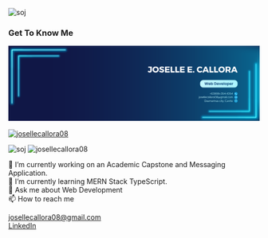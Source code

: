 <p align="left"> <img src="https://komarev.com/ghpvc/?username=josellecallora08&label=Profile%20views&color=0e75b6&style=flat" alt="soj" /> </p>

### Get To Know Me

![Wallpaper](public/images/wallpaper.png)

<a href="https://github.com/ryo-ma/github-profile-trophy">
   <img src="https://github-profile-trophy.vercel.app/?username=josellecallora08" height="150" alt="josellecallora08"/>
</a> 
<p align="left">
  <img src="https://github-readme-stats.vercel.app/api/top-langs?username=josellecallora08&show_icons=true&locale=en&layout=compact" alt="soj" height="150" style="flex: 1;" />
  <img src="https://github-readme-streak-stats.herokuapp.com/?user=josellecallora08&" height="150" alt="josellecallora08" style="flex: 1;" />
</p>

🔭 I’m currently working on an Academic Capstone and Messaging Application.</br>
🌱 I’m currently learning MERN Stack TypeScript.</br>
💬 Ask me about Web Development </br>
📫 How to reach me </br> 


[josellecallora08@gmail.com](mailto:josellecallora08@gmail.com)  
[LinkedIn](https://www.linkedin.com/in/josellecallora08/)


